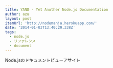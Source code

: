 ```yaml
---
title: YAND - Yet Another Node.js Documentation
author: azu
layout: post
itemUrl: 'http://nodemanja.herokuapp.com/'
date: '2014-01-03T13:40:29.338Z'
tags:
  - node.js
  - リファレンス
  - document
---
```

Node.jsのドキュメントビューアサイト
